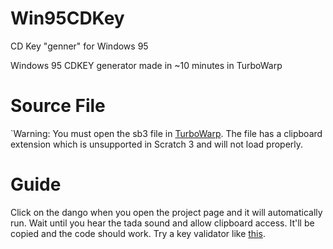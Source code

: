 # Win95CDKey
CD Key "genner" for Windows 95 

Windows 95 CDKEY generator made in ~10 minutes in TurboWarp

# Source File
`Warning: You must open the sb3 file in [TurboWarp](https://turbowarp.org). The file has a clipboard extension which is unsupported in Scratch 3 and will not load properly.

# Guide
Click on the dango when you open the project page and it will automatically run. Wait until you hear the tada sound and allow clipboard access. It'll be copied and the code should work. Try a key validator like [this](https://github.com/MobCat/Windows-95-Product-Key-Check).
